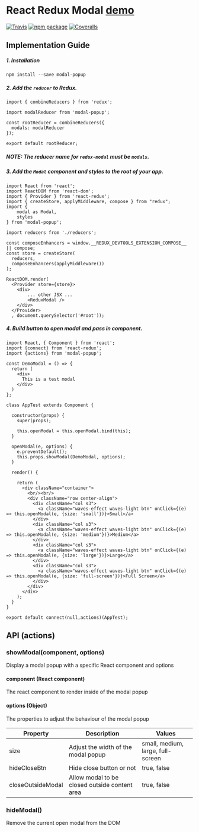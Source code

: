 # React Redux Modal [demo](https://raff-r.github.io/redux-modal/)

[![Travis][build-badge]][build]
[![npm package][npm-badge]][npm]
[![Coveralls][coveralls-badge]][coveralls]

## Implementation Guide

##### 1. Installation

`npm install --save modal-popup`

##### 2. Add the `reducer` to Redux.

```
import { combineReducers } from 'redux';

import modalReducer from 'modal-popup';

const rootReducer = combineReducers({
  modals: modalReducer
});

export default rootReducer;
```

##### NOTE: The reducer name for `redux-modal` must be `modals`.

##### 3. Add the `Modal` component and styles to the root of your app.

```
import React from 'react';
import ReactDOM from 'react-dom';
import { Provider } from 'react-redux';
import { createStore, applyMiddleware, compose } from "redux";
import {
    modal as Modal,
    styles
} from 'modal-popup';

import reducers from './reducers';

const composeEnhancers = window.__REDUX_DEVTOOLS_EXTENSION_COMPOSE__ || compose;
const store = createStore(
  reducers,
  composeEnhancers(applyMiddleware())
);

ReactDOM.render(
  <Provider store={store}>
    <div>
        ... other JSX ...
        <ReduxModal />
    </div>
  </Provider>
  , document.querySelector('#root'));
```

##### 4. Build button to open modal and pass in component.

```
import React, { Component } from 'react';
import {connect} from 'react-redux';
import {actions} from 'modal-popup';

const DemoModal = () => {
  return (
    <div>
      This is a test modal
    </div>
  )
};

class AppTest extends Component {

  constructor(props) {
    super(props);

    this.openModal = this.openModal.bind(this);
  }

  openModal(e, options) {
    e.preventDefault();
    this.props.showModal(DemoModal, options);
  }

  render() {

    return (
      <div className="container">
        <br/><br/>
        <div className="row center-align">
          <div className="col s3">
            <a className="waves-effect waves-light btn" onClick={(e) => this.openModal(e, {size: 'small'})}>Small</a>
          </div>
          <div className="col s3">
            <a className="waves-effect waves-light btn" onClick={(e) => this.openModal(e, {size: 'medium'})}>Medium</a>
          </div>
          <div className="col s3">
            <a className="waves-effect waves-light btn" onClick={(e) => this.openModal(e, {size: 'large'})}>Large</a>
          </div>
          <div className="col s3">
            <a className="waves-effect waves-light btn" onClick={(e) => this.openModal(e, {size: 'full-screen'})}>Full Screen</a>
          </div>
        </div>
      </div>
    );
  }
}

export default connect(null,actions)(AppTest);
```


## API (actions)

### showModal(component, options)
Display a modal popup with a specific React component and options

#### component (React component)
The react component to render inside of the modal popup

#### options (Object)
The properties to adjust the behaviour of the modal popup

Property            | Description                                   | Values                            |
------------------- | --------------------------------------------- | --------------------------------- |
size                | Adjust the width of the modal popup           | small, medium, large, full-screen |
hideCloseBtn        | Hide close button or not                      | true, false                       |
closeOutsideModal   | Allow modal to be closed outside content area | true, false                       |

### hideModal()
Remove the current open modal from the DOM


[build-badge]: https://img.shields.io/travis/raff-r/redux-modal/master.png?style=flat-square
[build]: https://travis-ci.org/user/repo

[npm-badge]: https://img.shields.io/npm/v/npm-package.png?style=flat-square
[npm]: https://www.npmjs.org/package/npm-package

[coveralls-badge]: https://img.shields.io/coveralls/raff-r/redux-modal/master.png?style=flat-square
[coveralls]: https://coveralls.io/github/raff-r/redux-modal
